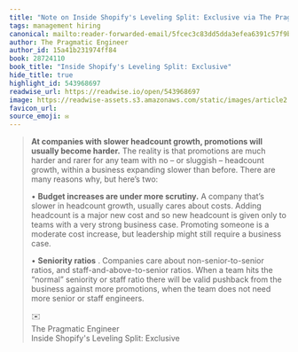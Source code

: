 ```yaml
---
title: "Note on Inside Shopify's Leveling Split: Exclusive via The Pragmatic Engineer"
tags: management hiring
canonical: mailto:reader-forwarded-email/5fcec3c83dd5dda3efea6391c57f9bbb
author: The Pragmatic Engineer
author_id: 15a41b231974ff84
book: 28724110
book_title: "Inside Shopify's Leveling Split: Exclusive"
hide_title: true
highlight_id: 543968697
readwise_url: https://readwise.io/open/543968697
image: https://readwise-assets.s3.amazonaws.com/static/images/article2.74d541386bbf.png
favicon_url: 
source_emoji: ✉️
---
```


> **At companies with slower headcount growth, promotions will usually become harder.** The reality is that promotions are much harder and rarer for any team with no – or sluggish – headcount growth, within a business expanding slower than before. There are many reasons why, but here’s two:
> 
> •   **Budget increases are under more scrutiny.** A company that’s slower in headcount growth, usually cares about costs. Adding headcount is a major new cost and so new headcount is given only to teams with a very strong business case. Promoting someone is a moderate cost increase, but leadership might still require a business case.
>     
> •   **Seniority ratios** . Companies care about non-senior-to-senior ratios, and staff-and-above-to-senior ratios. When a team hits the “normal” seniority or staff ratio there will be valid pushback from the business against more promotions, when the team does not need more senior or staff engineers.
> <div class="quoteback-footer"><div class="quoteback-avatar"><span class="mini-emoji"> ✉️</span></div><div class="quoteback-metadata"><div class="metadata-inner"><span style="display:none">FROM:</span><div aria-label="The Pragmatic Engineer" class="quoteback-author"> The Pragmatic Engineer</div><div aria-label="Inside Shopify's Leveling Split: Exclusive" class="quoteback-title"> Inside Shopify's Leveling Split: Exclusive</div></div></div></div>